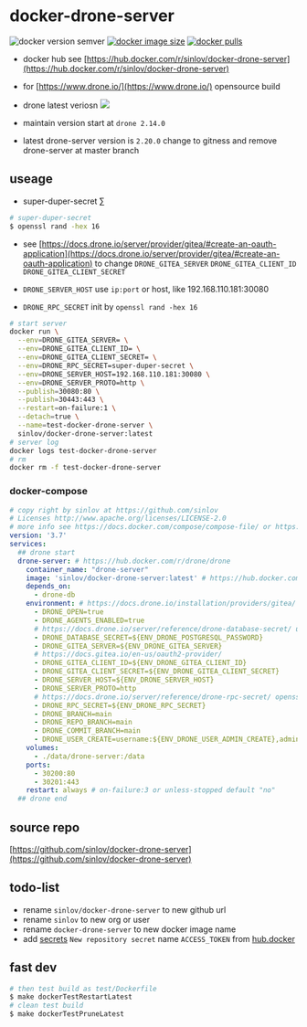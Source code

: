 # docker-drone-server

![docker version semver](https://img.shields.io/docker/v/sinlov/docker-drone-server?sort=semver)
[![docker image size](https://img.shields.io/docker/image-size/sinlov/docker-drone-server)](https://hub.docker.com/r/sinlov/docker-drone-server)
[![docker pulls](https://img.shields.io/docker/pulls/sinlov/docker-drone-server)](https://hub.docker.com/r/sinlov/docker-drone-server/tags?page=1&ordering=last_updated)

- docker hub see [https://hub.docker.com/r/sinlov/docker-drone-server](https://hub.docker.com/r/sinlov/docker-drone-server)

- for [https://www.drone.io/](https://www.drone.io/) opensource build

- drone latest veriosn [![](https://img.shields.io/github/v/release/harness/drone?label=drone&logo=drone&style=social)](https://github.com/harness/drone/releases)

- maintain version start at `drone 2.14.0`
- latest drone-server version is `2.20.0` change to gitness and remove drone-server at master branch

## useage

- super-duper-secret
∑
```bash
# super-duper-secret
$ openssl rand -hex 16
```

- see [https://docs.drone.io/server/provider/gitea/#create-an-oauth-application](https://docs.drone.io/server/provider/gitea/#create-an-oauth-application) to change `DRONE_GITEA_SERVER` `DRONE_GITEA_CLIENT_ID` `DRONE_GITEA_CLIENT_SECRET`

- `DRONE_SERVER_HOST` use `ip:port` or host, like 192.168.110.181:30080
- `DRONE_RPC_SECRET` init by `openssl rand -hex 16`

```bash
# start server
docker run \
  --env=DRONE_GITEA_SERVER= \
  --env=DRONE_GITEA_CLIENT_ID= \
  --env=DRONE_GITEA_CLIENT_SECRET= \
  --env=DRONE_RPC_SECRET=super-duper-secret \
  --env=DRONE_SERVER_HOST=192.168.110.181:30080 \
  --env=DRONE_SERVER_PROTO=http \
  --publish=30080:80 \
  --publish=30443:443 \
  --restart=on-failure:1 \
  --detach=true \
  --name=test-docker-drone-server \
  sinlov/docker-drone-server:latest
# server log
docker logs test-docker-drone-server
# rm
docker rm -f test-docker-drone-server
```

### docker-compose

```yml
# copy right by sinlov at https://github.com/sinlov
# Licenses http://www.apache.org/licenses/LICENSE-2.0
# more info see https://docs.docker.com/compose/compose-file/ or https://docker.github.io/compose/compose-file/
version: '3.7'
services:
  ## drone start
  drone-server: # https://hub.docker.com/r/drone/drone
    container_name: "drone-server"
    image: 'sinlov/docker-drone-server:latest' # https://hub.docker.com/r/sinlov/docker-drone-server some as https://hub.docker.com/r/drone/drone/tags
    depends_on:
      - drone-db
    environment: # https://docs.drone.io/installation/providers/gitea/
      - DRONE_OPEN=true
      - DRONE_AGENTS_ENABLED=true
      # https://docs.drone.io/server/reference/drone-database-secret/ use DRONE_DATABASE_DATASOURCE or openssl rand -hex 16 for sqlite3
      - DRONE_DATABASE_SECRET=${ENV_DRONE_POSTGRESQL_PASSWORD}
      - DRONE_GITEA_SERVER=${ENV_DRONE_GITEA_SERVER}
      # https://docs.gitea.io/en-us/oauth2-provider/
      - DRONE_GITEA_CLIENT_ID=${ENV_DRONE_GITEA_CLIENT_ID}
      - DRONE_GITEA_CLIENT_SECRET=${ENV_DRONE_GITEA_CLIENT_SECRET}
      - DRONE_SERVER_HOST=${ENV_DRONE_SERVER_HOST}
      - DRONE_SERVER_PROTO=http
      # https://docs.drone.io/server/reference/drone-rpc-secret/ openssl rand -hex 16
      - DRONE_RPC_SECRET=${ENV_DRONE_RPC_SECRET}
      - DRONE_BRANCH=main
      - DRONE_REPO_BRANCH=main
      - DRONE_COMMIT_BRANCH=main
      - DRONE_USER_CREATE=username:${ENV_DRONE_USER_ADMIN_CREATE},admin:true # https://docs.drone.io/server/reference/drone-user-create/ let ENV_DRONE_USER_ADMIN_CREATE be admin to open Trusted
    volumes:
      - ./data/drone-server:/data
    ports:
      - 30200:80
      - 30201:443
    restart: always # on-failure:3 or unless-stopped default "no"
  ## drone end
```

## source repo

[https://github.com/sinlov/docker-drone-server](https://github.com/sinlov/docker-drone-server)

## todo-list

- rename `sinlov/docker-drone-server` to new github url
- rename `sinlov` to new org or user
- rename `docker-drone-server` to new docker image name
- add [secrets](https://github.com/sinlov/docker-drone-server/settings/secrets/actions) `New repository secret` name `ACCESS_TOKEN` from [hub.docker](https://hub.docker.com/settings/security)

## fast dev

```bash
# then test build as test/Dockerfile
$ make dockerTestRestartLatest
# clean test build
$ make dockerTestPruneLatest
```
